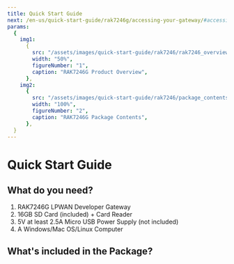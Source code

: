 ```yaml
---
title: Quick Start Guide
next: /en-us/quick-start-guide/rak7246g/accessing-your-gateway/#accessing-your-gateway
params:
  {
    img1:
      {
        src: "/assets/images/quick-start-guide/rak7246/rak7246_overview.jpg",
        width: "50%",
        figureNumber: "1",
        caption: "RAK7246G Product Overview",
      },
    img2:
      {
        src: "/assets/images/quick-start-guide/rak7246/package_contents.jpg",
        width: "100%",
        figureNumber: "2",
        caption: "RAK7246G Package Contents",
      },
  }
---
```


# Quick Start Guide

<rk-img :params="$page.frontmatter.params.img1" />

## What do you need?

1. RAK7246G LPWAN Developer Gateway
2. 16GB SD Card (included) + Card Reader
3. 5V at least 2.5A Micro USB Power Supply (not included)
4. A Windows/Mac OS/Linux Computer

<rk-btn
  src="https://store.rakwireless.com/products/rak7246-lorawan-developer-gateway"
  label="Buy a RAK7246G LPWAN Developer Gateway"
  _blank
/>

## What's included in the Package?

<rk-img :params="$page.frontmatter.params.img2" />
